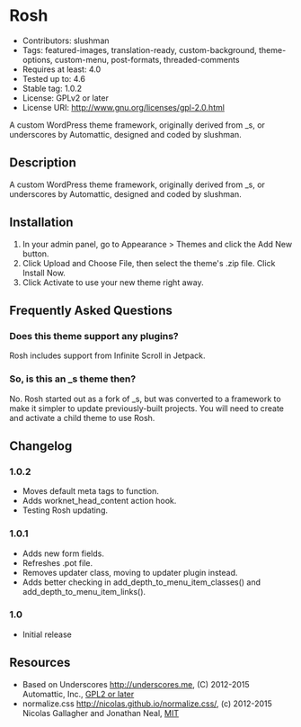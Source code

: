 # Rosh

* Contributors: slushman
* Tags: featured-images, translation-ready, custom-background, theme-options, custom-menu, post-formats, threaded-comments
* Requires at least: 4.0
* Tested up to: 4.6
* Stable tag: 1.0.2
* License: GPLv2 or later
* License URI: http://www.gnu.org/licenses/gpl-2.0.html

A custom WordPress theme framework, originally derived from _s, or underscores by Automattic, designed and coded by slushman.



## Description

A custom WordPress theme framework, originally derived from _s, or underscores by Automattic, designed and coded by slushman.



## Installation

1. In your admin panel, go to Appearance > Themes and click the Add New button.
2. Click Upload and Choose File, then select the theme's .zip file. Click Install Now.
3. Click Activate to use your new theme right away.



## Frequently Asked Questions

### Does this theme support any plugins?

Rosh includes support from Infinite Scroll in Jetpack.

### So, is this an _s theme then?

No. Rosh started out as a fork of _s, but was converted to a framework to make it simpler to update previously-built projects. You will need to create and activate a child theme to use Rosh.



## Changelog

### 1.0.2
* Moves default meta tags to function.
* Adds worknet_head_content action hook.
* Testing Rosh updating.

### 1.0.1
* Adds new form fields.
* Refreshes .pot file.
* Removes updater class, moving to updater plugin instead.
* Adds better checking in add_depth_to_menu_item_classes() and add_depth_to_menu_item_links().

### 1.0
* Initial release



## Resources

* Based on Underscores http://underscores.me, (C) 2012-2015 Automattic, Inc., [GPL2 or later](https://www.gnu.org/licenses/gpl-2.0.html)
* normalize.css http://nicolas.github.io/normalize.css/, (c) 2012-2015 Nicolas Gallagher and Jonathan Neal, [MIT](http://opensource.org/licenses/MIT)
